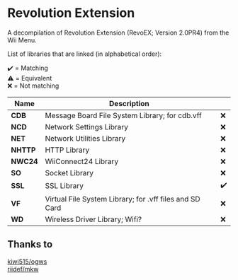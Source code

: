Revolution Extension
====================
A decompilation of Revolution Extension (RevoEX; Version 2.0PR4) from the Wii Menu.  

List of libraries that are linked (in alphabetical order):

✔️ = Matching  
⚠️ = Equivalent  
❌ = Not matching  

|   Name    |                    Description                          |    |
|-----------|---------------------------------------------------------|----|
| **CDB**   | Message Board File System Library; for cdb.vff          | ❌ |
| **NCD**   | Network Settings Library                                | ❌ |
| **NET**   | Network Utilities Library                               | ❌ |
| **NHTTP** | HTTP Library                                            | ❌ |
| **NWC24** | WiiConnect24 Library                                    | ❌ |
| **SO**    | Socket Library                                          | ❌ |
| **SSL**   | SSL Library                                             | ✔️ |
| **VF**    | Virtual File System Library; for .vff files and SD Card | ❌ |
| **WD**    | Wireless Driver Library; Wifi?                          | ❌ |

Thanks to
---------
[kiwi515/ogws](https://github.com/kiwi515/ogws)  
[riidef/mkw](https://github.com/riidefi/mkw)  
